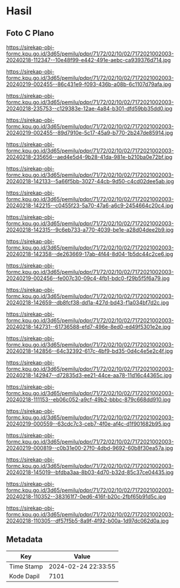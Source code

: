 # Hasil

## Foto C Plano

https://sirekap-obj-formc.kpu.go.id/3d65/pemilu/pdpr/71/72/02/10/02/7172021002003-20240218-112347--10e48f99-e442-491e-aebc-ca939376d714.jpg

https://sirekap-obj-formc.kpu.go.id/3d65/pemilu/pdpr/71/72/02/10/02/7172021002003-20240219-002455--86c431e9-f093-436b-a08b-6c1107d79afa.jpg

https://sirekap-obj-formc.kpu.go.id/3d65/pemilu/pdpr/71/72/02/10/02/7172021002003-20240218-235753--c129383e-12ae-4a84-b301-dfd59bb35dd0.jpg

https://sirekap-obj-formc.kpu.go.id/3d65/pemilu/pdpr/71/72/02/10/02/7172021002003-20240219-002455--89d7910e-5c17-45a9-b770-2b247de85914.jpg

https://sirekap-obj-formc.kpu.go.id/3d65/pemilu/pdpr/71/72/02/10/02/7172021002003-20240218-235656--aed4e5d4-9b28-41da-981e-b210ba0e72bf.jpg

https://sirekap-obj-formc.kpu.go.id/3d65/pemilu/pdpr/71/72/02/10/02/7172021002003-20240218-142133--5a66f5bb-3027-44cb-9d50-c4cd02dee5ab.jpg

https://sirekap-obj-formc.kpu.go.id/3d65/pemilu/pdpr/71/72/02/10/02/7172021002003-20240218-142215--c0455f23-5a70-47a6-a6c9-2454664c20c4.jpg

https://sirekap-obj-formc.kpu.go.id/3d65/pemilu/pdpr/71/72/02/10/02/7172021002003-20240218-142315--9c6eb733-a770-4039-be1e-a28d04dee2b9.jpg

https://sirekap-obj-formc.kpu.go.id/3d65/pemilu/pdpr/71/72/02/10/02/7172021002003-20240218-142358--de263669-17ab-4f44-8d04-1b5dc44c2ce6.jpg

https://sirekap-obj-formc.kpu.go.id/3d65/pemilu/pdpr/71/72/02/10/02/7172021002003-20240219-002456--fe007c30-09c4-4fb1-bdc0-f29b5f5f6a79.jpg

https://sirekap-obj-formc.kpu.go.id/3d65/pemilu/pdpr/71/72/02/10/02/7172021002003-20240218-142659--db8fcf38-dd1a-427d-bd43-f1a034bf7d2c.jpg

https://sirekap-obj-formc.kpu.go.id/3d65/pemilu/pdpr/71/72/02/10/02/7172021002003-20240218-142731--61736588-efd7-496e-8ed0-ed49f5301e2e.jpg

https://sirekap-obj-formc.kpu.go.id/3d65/pemilu/pdpr/71/72/02/10/02/7172021002003-20240218-142856--64c32392-617c-4bf9-bd35-0d4c4e5e2c4f.jpg

https://sirekap-obj-formc.kpu.go.id/3d65/pemilu/pdpr/71/72/02/10/02/7172021002003-20240218-142947--d72835d3-ee21-44ce-aa78-11d16c44365c.jpg

https://sirekap-obj-formc.kpu.go.id/3d65/pemilu/pdpr/71/72/02/10/02/7172021002003-20240218-111153--eb06c052-a9cf-49b2-bbbc-879c668dd910.jpg

https://sirekap-obj-formc.kpu.go.id/3d65/pemilu/pdpr/71/72/02/10/02/7172021002003-20240219-000559--63cdc7c3-ceb7-4f0e-af4c-d1f901682b95.jpg

https://sirekap-obj-formc.kpu.go.id/3d65/pemilu/pdpr/71/72/02/10/02/7172021002003-20240219-000819--c0b31e00-27f0-4dbd-9692-60b8f30ea57a.jpg

https://sirekap-obj-formc.kpu.go.id/3d65/pemilu/pdpr/71/72/02/10/02/7172021002003-20240218-145019--bfdba3aa-8b03-4d70-b32d-85c37ce04435.jpg

https://sirekap-obj-formc.kpu.go.id/3d65/pemilu/pdpr/71/72/02/10/02/7172021002003-20240218-110352--383161f7-0ed6-416f-b20c-2fbf65b91d5c.jpg

https://sirekap-obj-formc.kpu.go.id/3d65/pemilu/pdpr/71/72/02/10/02/7172021002003-20240218-110305--df57f5b5-8a9f-4f92-b00a-1d97dc062d0a.jpg


## Metadata

| Key        | Value               |
| ---------- | ------------------- |
| Time Stamp | 2024-02-24 22:33:55 |
| Kode Dapil | 7101                |



